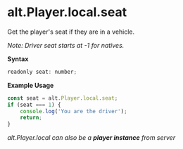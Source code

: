# alt.Player.local.seat

Get the player's seat if they are in a vehicle.

_Note: Driver seat starts at -1 for natives._

**Syntax**

```js
readonly seat: number;
```

**Example Usage**

```js
const seat = alt.Player.local.seat;
if (seat === 1) {
    console.log('You are the driver');
    return;
}
```

_alt.Player.local can also be a **player instance** from server_
